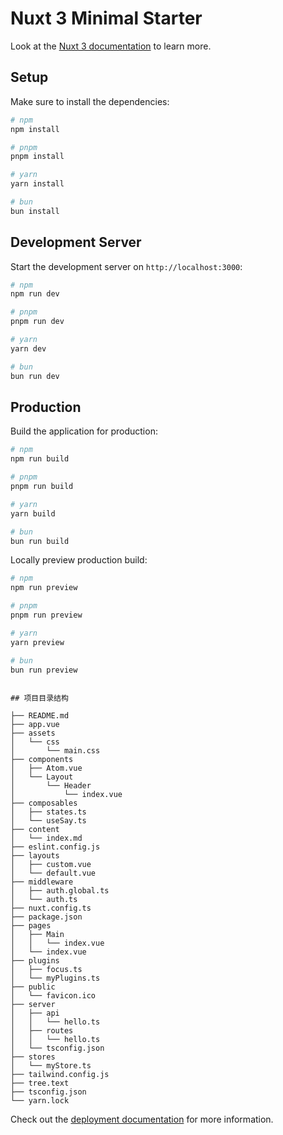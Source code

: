 # Nuxt 3 Minimal Starter

Look at the [Nuxt 3 documentation](https://nuxt.com/docs/getting-started/introduction) to learn more.

## Setup

Make sure to install the dependencies:

```bash
# npm
npm install

# pnpm
pnpm install

# yarn
yarn install

# bun
bun install
```

## Development Server

Start the development server on `http://localhost:3000`:

```bash
# npm
npm run dev

# pnpm
pnpm run dev

# yarn
yarn dev

# bun
bun run dev
```

## Production

Build the application for production:

```bash
# npm
npm run build

# pnpm
pnpm run build

# yarn
yarn build

# bun
bun run build
```

Locally preview production build:

```bash
# npm
npm run preview

# pnpm
pnpm run preview

# yarn
yarn preview

# bun
bun run preview
```
```

## 项目目录结构

├── README.md
├── app.vue
├── assets
│   └── css
│       └── main.css
├── components
│   ├── Atom.vue
│   └── Layout
│       └── Header
│           └── index.vue
├── composables
│   ├── states.ts
│   └── useSay.ts
├── content
│   └── index.md
├── eslint.config.js
├── layouts
│   ├── custom.vue
│   └── default.vue
├── middleware
│   ├── auth.global.ts
│   └── auth.ts
├── nuxt.config.ts
├── package.json
├── pages
│   ├── Main
│   │   └── index.vue
│   └── index.vue
├── plugins
│   ├── focus.ts
│   └── myPlugins.ts
├── public
│   └── favicon.ico
├── server
│   ├── api
│   │   └── hello.ts
│   ├── routes
│   │   └── hello.ts
│   └── tsconfig.json
├── stores
│   └── myStore.ts
├── tailwind.config.js
├── tree.text
├── tsconfig.json
└── yarn.lock
```


Check out the [deployment documentation](https://nuxt.com/docs/getting-started/deployment) for more information.
